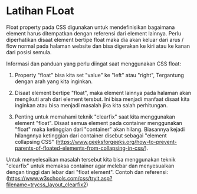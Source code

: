 # Latihan FLoat 

Float property pada CSS digunakan untuk mendefinisikan bagaimana element harus ditempatkan dengan referensi dari element lainnya. Perlu diperhatikan disaat element bertipe float maka dia akan keluar dari arus / flow normal pada halaman website dan bisa digerakan ke kiri atau ke kanan dari posisi semula.

Informasi dan panduan yang perlu diingat saat menggunakan CSS float:

1. Property "float" bisa kita set "value" ke "left" atau "right", Tergantung dengan arah yang kita inginkan. 

2. Disaat element bertipe "float", maka element lainnya pada halaman akan mengikuti arah dari element tersbut. Ini bisa menjadi manfaat disaat kita inginkan atau bisa menjadi masalah jika kita salah perhitungan. 

3. Penting untuk memahami teknik "clearfix" saat kita menggunakan element "float". Disaat semua element pada container menggunakan "float" maka ketinggian dari "container" akan hilang. Biasannya kejadi hilangnnya ketinggian dari container disebut sebagai "element collapsing CSS" (https://www.geeksforgeeks.org/how-to-prevent-parents-of-floated-elements-from-collapsing-in-css/). 

Untuk menyelesaikan masalah tersebut kita bisa menggunakan teknik "clearfix" untuk memaksa container agar melebar dan menyesuaikan dengan tinggi dan lebar dari "float element". 
Contoh dan referensi: 
(https://www.w3schools.com/css/tryit.asp?filename=trycss_layout_clearfix2)



